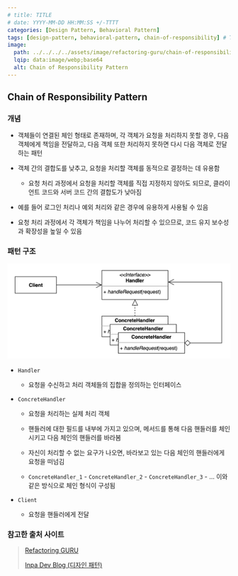 ```yaml
---
# title: TITLE
# date: YYYY-MM-DD HH:MM:SS +/-TTTT
categories: [Design Pattern, Behavioral Pattern]
tags: [design-pattern, behavioral-pattern, chain-of-responsibility] # TAG names should always be lowercase
image:
  path: ../../../../assets/image/refactoring-guru/chain-of-responsibility.png
  lqip: data:image/webp;base64
  alt: Chain of Responsibility Pattern
---
```


## Chain of Responsibility Pattern

### 개념

- 객체들이 연결된 체인 형태로 존재하며, 각 객체가 요청을 처리하지 못할 경우, 다음 객체에게 책임을 전달하고, 다음 객체 또한 처리하지 못하면 다시 다음 객체로 전달하는 패턴

- 객체 간의 결합도를 낮추고, 요청을 처리할 객체를 동적으로 결정하는 데 유용함

  - 요청 처리 과정에서 요청을 처리할 객체를 직접 지정하지 않아도 되므로, 클라이언트 코드와 서버 코드 간의 결합도가 낮아짐

- 예를 들어 로그인 처리나 예외 처리와 같은 경우에 유용하게 사용될 수 있음

- 요청 처리 과정에서 각 객체가 책임을 나누어 처리할 수 있으므로, 코드 유지 보수성과 확장성을 높일 수 있음

### 패턴 구조

![chain_of_responsibility](../../../../assets/image/structure/chain_of_responsibility.png)

- `Handler`

  - 요청을 수신하고 처리 객체들의 집합을 정의하는 인터페이스

- `ConcreteHandler`

  - 요청을 처리하는 실제 처리 객체

  - 핸들러에 대한 필드를 내부에 가지고 있으며, 메서드를 통해 다음 핸들러를 체인시키고 다음 체인의 핸들러를 바라봄

  - 자신이 처리할 수 없는 요구가 나오면, 바라보고 있는 다음 체인의 핸들러에게 요청을 떠넘김

  - `ConcreteHandler_1` - `ConcreteHandler_2` - `ConcreteHandler_3` - ... 이와 같은 방식으로 체인 형식이 구성됨

- `Client`

  - 요청을 핸들러에게 전달

### 참고한 출처 사이트

> [Refactoring GURU](https://refactoring.guru/ko/design-patterns)
>
> [Inpa Dev Blog (디자인 패턴)](https://inpa.tistory.com/category/%EB%94%94%EC%9E%90%EC%9D%B8%20%ED%8C%A8%ED%84%B4)
